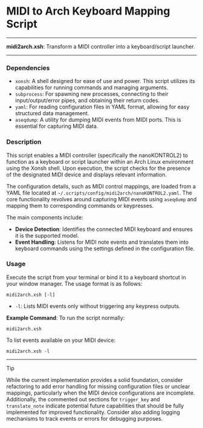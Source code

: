 # MIDI to Arch Keyboard Mapping Script

---

**midi2arch.xsh**: Transform a MIDI controller into a keyboard/script launcher.

---

### Dependencies

- `xonsh`: A shell designed for ease of use and power. This script utilizes its capabilities for running commands and managing arguments.
- `subprocess`: For spawning new processes, connecting to their input/output/error pipes, and obtaining their return codes.
- `yaml`: For reading configuration files in YAML format, allowing for easy structured data management.
- `aseqdump`: A utility for dumping MIDI events from MIDI ports. This is essential for capturing MIDI data.

### Description

This script enables a MIDI controller (specifically the nanoKONTROL2) to function as a keyboard or script launcher within an Arch Linux environment using the Xonsh shell. Upon execution, the script checks for the presence of the designated MIDI device and displays relevant information. 

The configuration details, such as MIDI control mappings, are loaded from a YAML file located at `~/.scripts/config/midi2arch/nanoKONTROL2.yaml`. The core functionality revolves around capturing MIDI events using `aseqdump` and mapping them to corresponding commands or keypresses.

The main components include:

- **Device Detection**: Identifies the connected MIDI keyboard and ensures it is the supported model.
- **Event Handling**: Listens for MIDI note events and translates them into keyboard commands using the settings defined in the configuration file.

### Usage

Execute the script from your terminal or bind it to a keyboard shortcut in your window manager. The usage format is as follows:

```shell
midi2arch.xsh [-l]
```

- `-l`: Lists MIDI events only without triggering any keypress outputs.

**Example Command**:
To run the script normally:

```shell
midi2arch.xsh
```

To list events available on your MIDI device:

```shell
midi2arch.xsh -l
```

---

> [!TIP]
> While the current implementation provides a solid foundation, consider refactoring to add error handling for missing configuration files or unclear mappings, particularly when the MIDI device configurations are incomplete. Additionally, the commented out sections for `trigger_key` and `translate_note` indicate potential future capabilities that should be fully implemented for improved functionality. Consider also adding logging mechanisms to track events or errors for debugging purposes.